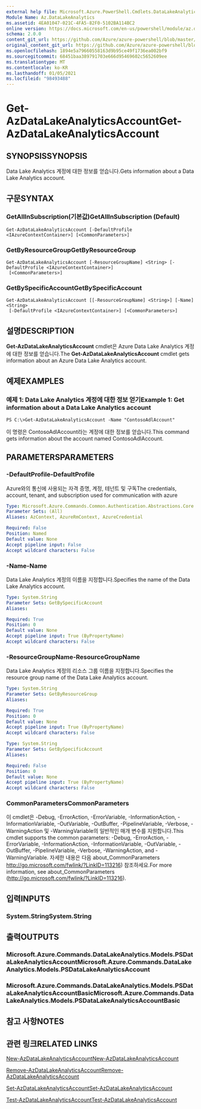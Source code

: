```yaml
---
external help file: Microsoft.Azure.PowerShell.Cmdlets.DataLakeAnalytics.dll-Help.xml
Module Name: Az.DataLakeAnalytics
ms.assetid: 4EA01047-021C-4FA5-82F0-5102BA114BC2
online version: https://docs.microsoft.com/en-us/powershell/module/az.datalakeanalytics/get-azdatalakeanalyticsaccount
schema: 2.0.0
content_git_url: https://github.com/Azure/azure-powershell/blob/master/src/DataLakeAnalytics/DataLakeAnalytics/help/Get-AzDataLakeAnalyticsAccount.md
original_content_git_url: https://github.com/Azure/azure-powershell/blob/master/src/DataLakeAnalytics/DataLakeAnalytics/help/Get-AzDataLakeAnalyticsAccount.md
ms.openlocfilehash: 1894e5a79660558163d9b95ce49f1736ea002bf9
ms.sourcegitcommit: 68451baa389791703e666d95469602c5652609ee
ms.translationtype: MT
ms.contentlocale: ko-KR
ms.lasthandoff: 01/05/2021
ms.locfileid: "98493488"
---
```

# <span data-ttu-id="375ea-101">Get-AzDataLakeAnalyticsAccount</span><span class="sxs-lookup"><span data-stu-id="375ea-101">Get-AzDataLakeAnalyticsAccount</span></span>

## <span data-ttu-id="375ea-102">SYNOPSIS</span><span class="sxs-lookup"><span data-stu-id="375ea-102">SYNOPSIS</span></span>
<span data-ttu-id="375ea-103">Data Lake Analytics 계정에 대한 정보를 얻습니다.</span><span class="sxs-lookup"><span data-stu-id="375ea-103">Gets information about a Data Lake Analytics account.</span></span>

## <span data-ttu-id="375ea-104">구문</span><span class="sxs-lookup"><span data-stu-id="375ea-104">SYNTAX</span></span>

### <span data-ttu-id="375ea-105">GetAllInSubscription(기본값)</span><span class="sxs-lookup"><span data-stu-id="375ea-105">GetAllInSubscription (Default)</span></span>
```
Get-AzDataLakeAnalyticsAccount [-DefaultProfile <IAzureContextContainer>] [<CommonParameters>]
```

### <span data-ttu-id="375ea-106">GetByResourceGroup</span><span class="sxs-lookup"><span data-stu-id="375ea-106">GetByResourceGroup</span></span>
```
Get-AzDataLakeAnalyticsAccount [-ResourceGroupName] <String> [-DefaultProfile <IAzureContextContainer>]
 [<CommonParameters>]
```

### <span data-ttu-id="375ea-107">GetBySpecificAccount</span><span class="sxs-lookup"><span data-stu-id="375ea-107">GetBySpecificAccount</span></span>
```
Get-AzDataLakeAnalyticsAccount [[-ResourceGroupName] <String>] [-Name] <String>
 [-DefaultProfile <IAzureContextContainer>] [<CommonParameters>]
```

## <span data-ttu-id="375ea-108">설명</span><span class="sxs-lookup"><span data-stu-id="375ea-108">DESCRIPTION</span></span>
<span data-ttu-id="375ea-109">**Get-AzDataLakeAnalyticsAccount** cmdlet은 Azure Data Lake Analytics 계정에 대한 정보를 얻습니다.</span><span class="sxs-lookup"><span data-stu-id="375ea-109">The **Get-AzDataLakeAnalyticsAccount** cmdlet gets information about an Azure Data Lake Analytics account.</span></span>

## <span data-ttu-id="375ea-110">예제</span><span class="sxs-lookup"><span data-stu-id="375ea-110">EXAMPLES</span></span>

### <span data-ttu-id="375ea-111">예제 1: Data Lake Analytics 계정에 대한 정보 얻기</span><span class="sxs-lookup"><span data-stu-id="375ea-111">Example 1: Get information about a Data Lake Analytics account</span></span>
```
PS C:\>Get-AzDataLakeAnalyticsAccount -Name "ContosoAdlAccount"
```

<span data-ttu-id="375ea-112">이 명령은 ContosoAdlAccount라는 계정에 대한 정보를 얻습니다.</span><span class="sxs-lookup"><span data-stu-id="375ea-112">This command gets information about the account named ContosoAdlAccount.</span></span>

## <span data-ttu-id="375ea-113">PARAMETERS</span><span class="sxs-lookup"><span data-stu-id="375ea-113">PARAMETERS</span></span>

### <span data-ttu-id="375ea-114">-DefaultProfile</span><span class="sxs-lookup"><span data-stu-id="375ea-114">-DefaultProfile</span></span>
<span data-ttu-id="375ea-115">Azure와의 통신에 사용되는 자격 증명, 계정, 테넌트 및 구독</span><span class="sxs-lookup"><span data-stu-id="375ea-115">The credentials, account, tenant, and subscription used for communication with azure</span></span>

```yaml
Type: Microsoft.Azure.Commands.Common.Authentication.Abstractions.Core.IAzureContextContainer
Parameter Sets: (All)
Aliases: AzContext, AzureRmContext, AzureCredential

Required: False
Position: Named
Default value: None
Accept pipeline input: False
Accept wildcard characters: False
```

### <span data-ttu-id="375ea-116">-Name</span><span class="sxs-lookup"><span data-stu-id="375ea-116">-Name</span></span>
<span data-ttu-id="375ea-117">Data Lake Analytics 계정의 이름을 지정합니다.</span><span class="sxs-lookup"><span data-stu-id="375ea-117">Specifies the name of the Data Lake Analytics account.</span></span>

```yaml
Type: System.String
Parameter Sets: GetBySpecificAccount
Aliases:

Required: True
Position: 0
Default value: None
Accept pipeline input: True (ByPropertyName)
Accept wildcard characters: False
```

### <span data-ttu-id="375ea-118">-ResourceGroupName</span><span class="sxs-lookup"><span data-stu-id="375ea-118">-ResourceGroupName</span></span>
<span data-ttu-id="375ea-119">Data Lake Analytics 계정의 리소스 그룹 이름을 지정합니다.</span><span class="sxs-lookup"><span data-stu-id="375ea-119">Specifies the resource group name of the Data Lake Analytics account.</span></span>

```yaml
Type: System.String
Parameter Sets: GetByResourceGroup
Aliases:

Required: True
Position: 0
Default value: None
Accept pipeline input: True (ByPropertyName)
Accept wildcard characters: False
```

```yaml
Type: System.String
Parameter Sets: GetBySpecificAccount
Aliases:

Required: False
Position: 0
Default value: None
Accept pipeline input: True (ByPropertyName)
Accept wildcard characters: False
```

### <span data-ttu-id="375ea-120">CommonParameters</span><span class="sxs-lookup"><span data-stu-id="375ea-120">CommonParameters</span></span>
<span data-ttu-id="375ea-121">이 cmdlet은 -Debug, -ErrorAction, -ErrorVariable, -InformationAction, -InformationVariable, -OutVariable, -OutBuffer, -PipelineVariable, -Verbose, -WarningAction 및 -WarningVariable의 일반적인 매개 변수를 지원합니다.</span><span class="sxs-lookup"><span data-stu-id="375ea-121">This cmdlet supports the common parameters: -Debug, -ErrorAction, -ErrorVariable, -InformationAction, -InformationVariable, -OutVariable, -OutBuffer, -PipelineVariable, -Verbose, -WarningAction, and -WarningVariable.</span></span> <span data-ttu-id="375ea-122">자세한 내용은 다음 about_CommonParameters http://go.microsoft.com/fwlink/?LinkID=113216) 참조하세요.</span><span class="sxs-lookup"><span data-stu-id="375ea-122">For more information, see about_CommonParameters (http://go.microsoft.com/fwlink/?LinkID=113216).</span></span>

## <span data-ttu-id="375ea-123">입력</span><span class="sxs-lookup"><span data-stu-id="375ea-123">INPUTS</span></span>

### <span data-ttu-id="375ea-124">System.String</span><span class="sxs-lookup"><span data-stu-id="375ea-124">System.String</span></span>

## <span data-ttu-id="375ea-125">출력</span><span class="sxs-lookup"><span data-stu-id="375ea-125">OUTPUTS</span></span>

### <span data-ttu-id="375ea-126">Microsoft.Azure.Commands.DataLakeAnalytics.Models.PSDataLakeAnalyticsAccount</span><span class="sxs-lookup"><span data-stu-id="375ea-126">Microsoft.Azure.Commands.DataLakeAnalytics.Models.PSDataLakeAnalyticsAccount</span></span>

### <span data-ttu-id="375ea-127">Microsoft.Azure.Commands.DataLakeAnalytics.Models.PSDataLakeAnalyticsAccountBasic</span><span class="sxs-lookup"><span data-stu-id="375ea-127">Microsoft.Azure.Commands.DataLakeAnalytics.Models.PSDataLakeAnalyticsAccountBasic</span></span>

## <span data-ttu-id="375ea-128">참고 사항</span><span class="sxs-lookup"><span data-stu-id="375ea-128">NOTES</span></span>

## <span data-ttu-id="375ea-129">관련 링크</span><span class="sxs-lookup"><span data-stu-id="375ea-129">RELATED LINKS</span></span>

[<span data-ttu-id="375ea-130">New-AzDataLakeAnalyticsAccount</span><span class="sxs-lookup"><span data-stu-id="375ea-130">New-AzDataLakeAnalyticsAccount</span></span>](./New-AzDataLakeAnalyticsAccount.md)

[<span data-ttu-id="375ea-131">Remove-AzDataLakeAnalyticsAccount</span><span class="sxs-lookup"><span data-stu-id="375ea-131">Remove-AzDataLakeAnalyticsAccount</span></span>](./Remove-AzDataLakeAnalyticsAccount.md)

[<span data-ttu-id="375ea-132">Set-AzDataLakeAnalyticsAccount</span><span class="sxs-lookup"><span data-stu-id="375ea-132">Set-AzDataLakeAnalyticsAccount</span></span>](./Set-AzDataLakeAnalyticsAccount.md)

[<span data-ttu-id="375ea-133">Test-AzDataLakeAnalyticsAccount</span><span class="sxs-lookup"><span data-stu-id="375ea-133">Test-AzDataLakeAnalyticsAccount</span></span>](./Test-AzDataLakeAnalyticsAccount.md)



